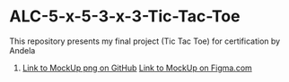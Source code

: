 # ALC-5-x-5-3-x-3-Tic-Tac-Toe
This repository presents my final project (Tic Tac Toe) for certification by Andela
1. [Link to MockUp png on GitHub](https://www.figma.com/file/gTAe0LB7nH3cdUX8Ghlwf7H2/Untitled) [Link to MockUp on Figma.com](https://www.figma.com/file/gTAe0LB7nH3cdUX8Ghlwf7H2/Untitled)
